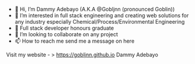 
- 👋 Hi, I’m Dammy Adebayo (A.K.A @Gobljnn (pronounced Goblin))
- 👀 I’m interested in full stack engineering and creating web solutions for any industry especially Chemical/Process/Environmental Engineering
- 🌱 Full stack developer honours graduate
- 💞️ I’m looking to collaborate on any project
- 📫 How to reach me send me a message on here

Visit my website - > https://gobljnn.github.io
Dammy Adebayo

<!---
Gobljnn/Gobljnn is a ✨ special ✨ repository because its `README.md` (this file) appears on your GitHub profile.
You can click the Preview link to take a look at your changes.
--->
